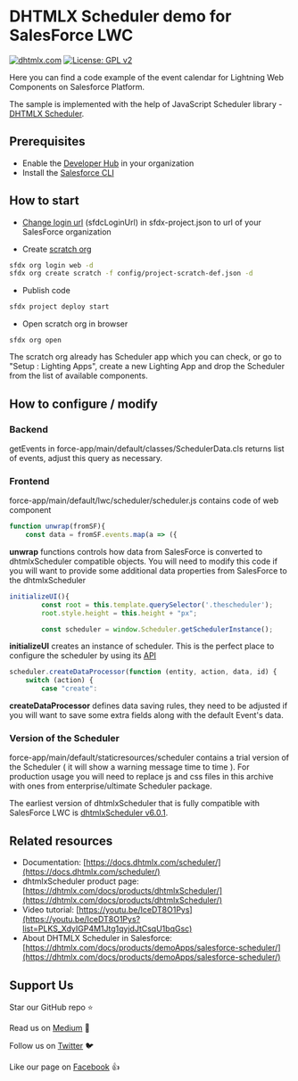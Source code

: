 # DHTMLX Scheduler demo for SalesForce LWC

[![dhtmlx.com](https://img.shields.io/badge/made%20by-DHTMLX-blue)](https://dhtmlx.com/)
[![License: GPL v2](https://img.shields.io/badge/license-GPL%20v2-blue.svg)](https://www.gnu.org/licenses/old-licenses/gpl-2.0.html)

Here you can find a code example of the event calendar for Lightning Web Components on Salesforce Platform.

The sample is implemented with the help of JavaScript Scheduler library - [DHTMLX Scheduler](https://dhtmlx.com/docs/products/dhtmlxScheduler/).

## Prerequisites

- Enable the [Developer Hub](https://developer.salesforce.com/docs/atlas.en-us.sfdx_setup.meta/sfdx_setup/sfdx_setup_enable_devhub.htm) in your organization
- Install the [Salesforce CLI](https://developer.salesforce.com/tools/sfdxcli)

## How to start

- [Change login url](https://developer.salesforce.com/docs/atlas.en-us.sfdx_dev.meta/sfdx_dev/sfdx_dev_auth_web_flow.htm) (sfdcLoginUrl) in sfdx-project.json to url of your SalesForce organization

- Create [scratch org](https://developer.salesforce.com/docs/atlas.en-us.sfdx_dev.meta/sfdx_dev/sfdx_dev_scratch_orgs.htm#!)

```sh
sfdx org login web -d
sfdx org create scratch -f config/project-scratch-def.json -d
```

- Publish code

```sh
sfdx project deploy start
```

- Open scratch org in browser

```
sfdx org open
```

The scratch org already has Scheduler app which you can check, or go to "Setup : Lighting Apps", create a new Lighting App and drop the Scheduler from the list of available components.

## How to configure / modify

### Backend

getEvents in force-app/main/default/classes/SchedulerData.cls returns list of events, adjust this query as necessary.

### Frontend

force-app/main/default/lwc/scheduler/scheduler.js contains code of web component

```js
function unwrap(fromSF){
    const data = fromSF.events.map(a => ({
```

**unwrap** functions controls how data from SalesForce is converted to dhtmlxScheduler compatible objects. You will need to modify this code if you will want to provide some additional data properties from SalesForce to the dhtmlxScheduler

```js
initializeUI(){
        const root = this.template.querySelector('.thescheduler');
        root.style.height = this.height + "px";

        const scheduler = window.Scheduler.getSchedulerInstance();
```

**initializeUI** creates an instance of scheduler. This is the perfect place to configure the scheduler by using its [API](https://docs.dhtmlx.com/scheduler)


```js
scheduler.createDataProcessor(function (entity, action, data, id) {
    switch (action) {
        case "create":
```

**createDataProcessor** defines data saving rules, they need to be adjusted if you will want to save some extra fields along with the default Event's data.

### Version of the Scheduler

force-app/main/default/staticresources/scheduler contains a trial version of the Scheduler ( it will show a warning message time to time ). For production usage you will need to replace js and css files in this archive with ones from enterprise/ultimate Scheduler package.

The earliest version of dhtmlxScheduler that is fully compatible with SalesForce LWC is [dhtmlxScheduler v6.0.1](https://docs.dhtmlx.com/scheduler/what_s_new.html#601).

## Related resources

- Documentation: [https://docs.dhtmlx.com/scheduler/](https://docs.dhtmlx.com/scheduler/)
- dhtmlxScheduler product page: [https://dhtmlx.com/docs/products/dhtmlxScheduler/](https://dhtmlx.com/docs/products/dhtmlxScheduler/)
- Video tutorial: [https://youtu.be/IceDT8O1Pys](https://youtu.be/IceDT8O1Pys?list=PLKS_XdyIGP4M1Jtg1qyjdJtCsqU1bqGsc)
- About DHTMLX Scheduler in Salesforce: [https://dhtmlx.com/docs/products/demoApps/salesforce-scheduler/](https://dhtmlx.com/docs/products/demoApps/salesforce-scheduler/)


## Support Us

Star our GitHub repo :star:

Read us on [Medium](https://medium.com/@dhtmlx) :newspaper:

Follow us on [Twitter](https://twitter.com/dhtmlx) :bird:

Like our page on [Facebook](https://www.facebook.com/dhtmlx/) :thumbsup:
